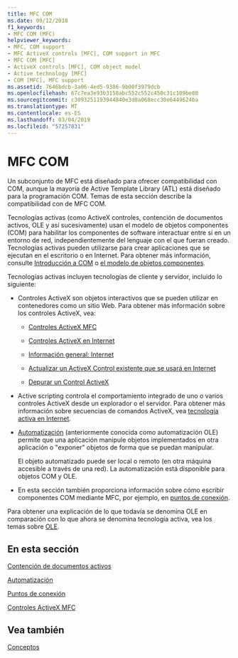 ```yaml
---
title: MFC COM
ms.date: 09/12/2018
f1_keywords:
- MFC COM (MFC)
helpviewer_keywords:
- MFC, COM support
- MFC ActiveX controls [MFC], COM support in MFC
- MFC COM [MFC]
- ActiveX controls [MFC], COM object model
- Active technology [MFC]
- COM [MFC], MFC support
ms.assetid: 7646bdcb-3a06-4ed5-9386-9b00f3979dcb
ms.openlocfilehash: 67c7ea3e93b3158abc552c552c450c31c109be80
ms.sourcegitcommit: c3093251193944840e3d0a068ecc30e6449624ba
ms.translationtype: MT
ms.contentlocale: es-ES
ms.lasthandoff: 03/04/2019
ms.locfileid: "57257831"
---
```

# <a name="mfc-com"></a>MFC COM

Un subconjunto de MFC está diseñado para ofrecer compatibilidad con COM, aunque la mayoría de Active Template Library (ATL) está diseñado para la programación COM. Temas de esta sección describe la compatibilidad con de MFC COM.

Tecnologías activas (como ActiveX controles, contención de documentos activos, OLE y así sucesivamente) usan el modelo de objetos componentes (COM) para habilitar los componentes de software interactuar entre sí en un entorno de red, independientemente del lenguaje con el que fueran creado. Tecnologías activas pueden utilizarse para crear aplicaciones que se ejecutan en el escritorio o en Internet. Para obtener más información, consulte [Introducción a COM](../atl/introduction-to-com.md) o [el modelo de objetos componentes](/windows/desktop/com/the-component-object-model).

Tecnologías activas incluyen tecnologías de cliente y servidor, incluido lo siguiente:

- Controles ActiveX son objetos interactivos que se pueden utilizar en contenedores como un sitio Web. Para obtener más información sobre los controles ActiveX, vea:

   - [Controles ActiveX MFC](../mfc/mfc-activex-controls.md)

   - [Controles ActiveX en Internet](../mfc/activex-controls-on-the-internet.md)

   - [Información general: Internet](../mfc/mfc-internet-programming-basics.md)

   - [Actualizar un ActiveX Control existente que se usará en Internet](../mfc/upgrading-an-existing-activex-control.md)

   - [Depurar un Control ActiveX](/visualstudio/debugger/how-to-debug-an-activex-control)

- Active scripting controla el comportamiento integrado de uno o varios controles ActiveX desde un explorador o el servidor. Para obtener más información sobre secuencias de comandos ActiveX, vea [tecnología activa en Internet](../mfc/active-technology-on-the-internet.md).

- [Automatización](../mfc/automation.md) (anteriormente conocida como automatización OLE) permite que una aplicación manipule objetos implementados en otra aplicación o "exponer" objetos de forma que se puedan manipular.

   El objeto automatizado puede ser local o remoto (en otra máquina accesible a través de una red). La automatización está disponible para objetos COM y OLE.

- En esta sección también proporciona información sobre cómo escribir componentes COM mediante MFC, por ejemplo, en [puntos de conexión](../mfc/connection-points.md).

Para obtener una explicación de lo que todavía se denomina OLE en comparación con lo que ahora se denomina tecnología activa, vea los temas sobre [OLE](../mfc/ole-in-mfc.md).

## <a name="in-this-section"></a>En esta sección

[Contención de documentos activos](../mfc/active-document-containment.md)

[Automatización](../mfc/automation.md)

[Puntos de conexión](../mfc/connection-points.md)

[Controles ActiveX MFC](../mfc/mfc-activex-controls.md)

## <a name="see-also"></a>Vea también

[Conceptos](../mfc/mfc-concepts.md)

